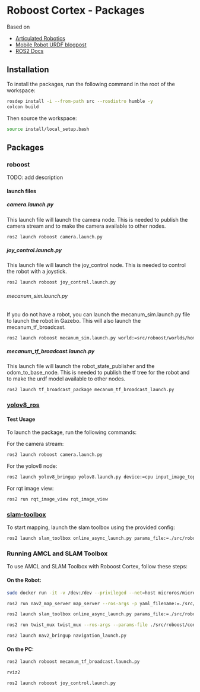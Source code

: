 # Roboost Cortex - Packages

Based on

- [Articulated Robotics](https://www.youtube.com/watch?v=CwdbsvcpOHM&ab_channel=ArticulatedRobotics)
- [Mobile Robot URDF blogpost](https://medium.com/teamarimac/create-a-mobile-robot-model-with-ros-urdf-4dc46446db7f)
- [ROS2 Docs](https://docs.ros.org/en/humble/index.html)

## Installation

To install the packages, run the following command in the root of the workspace:

```bash
rosdep install -i --from-path src --rosdistro humble -y
colcon build
```

Then source the workspace:

```bash
source install/local_setup.bash
```

## Packages

### roboost

TODO: add description

#### launch files

##### camera.launch.py

This launch file will launch the camera node. This is needed to publish the camera stream and to make the camera available to other nodes.

```bash
ros2 launch roboost camera.launch.py
```

##### joy_control.launch.py

This launch file will launch the joy_control node. This is needed to control the robot with a joystick.

```bash
ros2 launch roboost joy_control.launch.py
```

###### mecanum_sim.launch.py

If you do not have a robot, you can launch the mecanum_sim.launch.py file to launch the robot in Gazebo. This will also launch the mecanum_tf_broadcast.

```bash
ros2 launch roboost mecanum_sim.launch.py world:=src/roboost/worlds/home.world
```

##### mecanum_tf_broadcast.launch.py

This launch file will launch the robot_state_publisher and the odom_to_base_node. This is needed to publish the tf tree for the robot and to make the urdf model available to other nodes.

```bash
ros2 launch tf_broadcast_package mecanum_tf_broadcast_launch.py
```

### [yolov8_ros](https://github.com/mgonzs13/yolov8_ros)

#### Test Usage

To launch the package, run the following commands:

For the camera stream:

```bash
ros2 launch roboost camera.launch.py
```

For the yolov8 node:

```bash
ros2 launch yolov8_bringup yolov8.launch.py device:=cpu input_image_topic:=/image_raw
```

For rqt image view:

```bash
ros2 run rqt_image_view rqt_image_view
```

### [slam-toolbox](https://github.com/SteveMacenski/slam_toolbox)

To start mapping, launch the slam toolbox using the provided config:

```bash
ros2 launch slam_toolbox online_async_launch.py params_file:=./src/roboost/config/mapper_params_online_async.yaml
```

### Running AMCL and SLAM Toolbox

To use AMCL and SLAM Toolbox with Roboost Cortex, follow these steps:

#### On the Robot:

```bash
sudo docker run -it -v /dev:/dev --privileged --net=host microros/micro-ros-agent:humble multiserial --devs "/dev/ttyUSB0 /dev/ttyUSB1"

ros2 run nav2_map_server map_server --ros-args -p yaml_filename:=./src/roboost/maps/home_map.yaml

ros2 launch slam_toolbox online_async_launch.py params_file:=./src/roboost/config/mapper_params_online_async.yaml

ros2 run twist_mux twist_mux --ros-args --params-file ./src/roboost/config/twist_mux.yaml -r cmd_vel_out:=mecanum_cont/cmd_vel_unstamped

ros2 launch nav2_bringup navigation_launch.py
```

#### On the PC:

```bash
ros2 launch roboost mecanum_tf_broadcast.launch.py

rviz2

ros2 launch roboost joy_control.launch.py
```